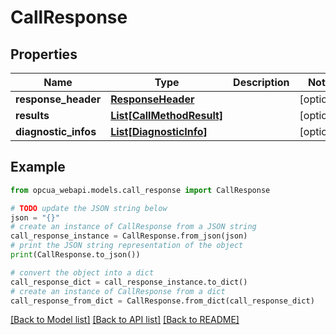 # CallResponse


## Properties

Name | Type | Description | Notes
------------ | ------------- | ------------- | -------------
**response_header** | [**ResponseHeader**](ResponseHeader.md) |  | [optional] 
**results** | [**List[CallMethodResult]**](CallMethodResult.md) |  | [optional] 
**diagnostic_infos** | [**List[DiagnosticInfo]**](DiagnosticInfo.md) |  | [optional] 

## Example

```python
from opcua_webapi.models.call_response import CallResponse

# TODO update the JSON string below
json = "{}"
# create an instance of CallResponse from a JSON string
call_response_instance = CallResponse.from_json(json)
# print the JSON string representation of the object
print(CallResponse.to_json())

# convert the object into a dict
call_response_dict = call_response_instance.to_dict()
# create an instance of CallResponse from a dict
call_response_from_dict = CallResponse.from_dict(call_response_dict)
```
[[Back to Model list]](../README.md#documentation-for-models) [[Back to API list]](../README.md#documentation-for-api-endpoints) [[Back to README]](../README.md)


